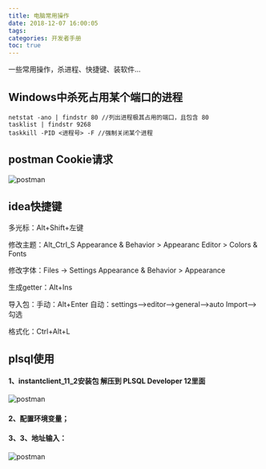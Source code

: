 ```yaml
---
title: 电脑常用操作
date: 2018-12-07 16:00:05
tags:
categories: 开发者手册
toc: true
---
```


一些常用操作，杀进程、快捷键、装软件...

<!-- more -->

## Windows中杀死占用某个端口的进程
```
netstat -ano | findstr 80 //列出进程极其占用的端口，且包含 80
tasklist | findstr 9268
taskkill -PID <进程号> -F //强制关闭某个进程
```
## postman Cookie请求
![postman](/images/20184/postman1.png)

## idea快捷键
多光标：Alt+Shift+左键 

修改主题：Alt_Ctrl_S    Appearance & Behavior > Appearanc  Editor > Colors & Fonts

修改字体：Files -> Settings    Appearance & Behavior > Appearance

生成getter：Alt+Ins

导入包：手动：Alt+Enter      自动：settings-->editor-->general-->auto Import-->勾选

格式化：Ctrl+Alt+L

## plsql使用

#### 1、instantclient_11_2安装包 解压到 PLSQL Developer 12里面
![postman](/images/20184/plsql1.png)
#### 2、配置环境变量；
#### 3、3、地址输入：
![postman](/images/20184/plsql2.png)

